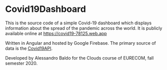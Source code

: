 # Covid19Dashboard

This is the source code of a simple Covid-19 dashboard which displays information about the spread of the pandemic across the world.
It is publicly available online at https://covid19-78125.web.app

Written in Angular and hosted by Google Firebase. The primary source of data is the <a href="https://covid19api.com/">Covid19API</a>.

Developed by Alessandro Baldo for the Clouds course of EURECOM, fall semester 2020.

